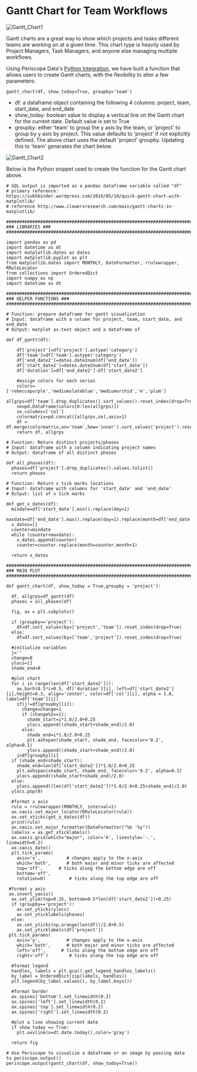 # Gantt Chart for Team Workflows

![Gantt_Chart1](/Python/Gantt_Chart_for_Team_Workflows/Images/Gantt_Chart1.png)

Gantt charts are a great way to show which projects and tasks different teams are working on at a given time. This chart type is heavily used by Project Managers, Task Managers, and anyone else managing multiple workflows.

Using Periscope Data's [Python Integration](https://doc.periscopedata.com/article/r-and-python#content), we have built a function that allows users to create Gantt charts, with the flexibility to alter a few parameters:

    gantt_chart(df, show_today=True, groupby='team')

* df: a dataframe object containing the following 4 columns: project, team, start_date, and end_date
* show_today: boolean value to display a vertical line on the Gantt chart for the current date. Default value is set to True
* groupby: either 'team' to group the y axis by the team, or 'project' to group by y axis by project. This value defaults to 'project' if not explicitly defined. The above chart uses the default 'project' groupby. Updating this to 'team' generates the chart below. 
 
![Gantt_Chart2](/Python/Gantt_Chart_for_Team_Workflows/Images/Gantt_Chart2.png)

Below is the Python snippet used to create the function for the Gantt chart above.

    # SQL output is imported as a pandas dataframe variable called "df"
    # primary reference: https://sukhbinder.wordpress.com/2016/05/10/quick-gantt-chart-with-matplotlib/
    # reference http://www.clowersresearch.com/main/gantt-charts-in-matplotlib/

    #######################################################################
    ### LIBRARIES ###
    #######################################################################

    import pandas as pd
    import datetime as dt
    import matplotlib.dates as dates
    import matplotlib.pyplot as plt
    from matplotlib.dates import MONTHLY, DateFormatter, rrulewrapper, RRuleLocator
    from collections import OrderedDict
    import numpy as np
    import datetime as dt

    #######################################################################
    ### HELPER FUNCTIONS ###
    #######################################################################

    # Function: prepare dataframe for gantt visualization
    # Input: dataframe with a column for project, team, start_date, and end_date
    # Output: matplot ax.text object and a dataframe of

    def df_gantt(df):

        df['project']=df['project'].astype('category')
        df['team']=df['team'].astype('category')
        df['end_date2']=dates.date2num(df['end_date'])
        df['start_date2']=dates.date2num(df['start_date'])
        df['duration']=df['end_date2']-df['start_date2']

        #assign colors for each series
        colors=['rebeccapurple','mediumslateblue','mediumorchid','m','plum']
        allgrps=df['team'].drop_duplicates().sort_values().reset_index(drop=True)
        se=pd.DataFrame(colors[0:len(allgrps)])
        se.columns=['col']
        colormatrix=pd.concat([allgrps,se],axis=1)
        df = df.merge(colormatrix,on='team',how='inner').sort_values('project').reset_index(drop=True)
        return df, allgrps

    # Function: Return distinct projects/phases
    # Input: dataframe with a column indicating project names
    # Output: dataframe of all distinct phases

    def all_phases(df):
      phases=df['project'].drop_duplicates().values.tolist()
      return phases

    # Function: Return x tick marks locations
    # Input: dataframe with columns for 'start_date' and 'end_date'
    # Output: list of x tick marks

    def get_x_dates(df):
      mindate=df['start_date'].min().replace(day=1)
      maxdate=df['end_date'].max().replace(day=1).replace(month=df['end_date'].max().month+1)
      x_dates=[]
      counter=mindate
      while (counter<maxdate):
        x_dates.append(counter)
        counter=counter.replace(month=counter.month+1)

      return x_dates

    ##########################################################################
    ### MAIN PLOT
    ##########################################################################

    def gantt_chart(df, show_today = True,groupby = 'project'):

      df, allgrps=df_gantt(df)
      phases = all_phases(df)

      fig, ax = plt.subplots()

      if (groupby=='project'):
        df=df.sort_values(by=['project','team']).reset_index(drop=True)
      else:
        df=df.sort_values(by=['team','project']).reset_index(drop=True)

      #initialize variables
      j=''
      change=0
      ylocs=[]
      shade_end=0

      #plot chart
      for i in range(len(df['start_date2'])):
        ax.barh(0.5*i+0.5, df['duration'][i], left=df['start_date2'][i],height=0.3, align='center', color=df['col'][i], alpha = 1.0, label=df['team'][i])
        if(j!=df[groupby][i]):
          change=change+1
          if (change%2==1):
            shade_start=i*1.0/2.0+0.25
            ylocs.append((shade_start+shade_end)/2.0)
          else:
            shade_end=i*1.0/2.0+0.25
            plt.axhspan(shade_start, shade_end, facecolor='0.2', alpha=0.1)
            ylocs.append((shade_start+shade_end)/2.0)
        j=df[groupby][i]
      if (shade_end<shade_start):
        shade_end=len(df['start_date2'])*1.0/2.0+0.25
        plt.axhspan(shade_start, shade_end, facecolor='0.2', alpha=0.1)
        ylocs.append((shade_start+shade_end)/2.0)
      else:
        ylocs.append((len(df['start_date2'])*1.0/2.0+0.25+shade_end)/2.0)
      ylocs.pop(0)

      #format x axis
      rule = rrulewrapper(MONTHLY, interval=1)
      ax.xaxis.set_major_locator(RRuleLocator(rule))
      ax.set_xticks(get_x_dates(df))
      print(rule)
      ax.xaxis.set_major_formatter(DateFormatter("%b '%y"))
      labelsx = ax.get_xticklabels()
      ax.xaxis.grid(which="major", color='k', linestyle='-.', linewidth=0.2)
      ax.xaxis_date()
      plt.tick_params(
        axis='x',          # changes apply to the x-axis
        which='both',      # both major and minor ticks are affected
        top='off',      # ticks along the bottom edge are off
        bottom='off',
        rotation=0)         # ticks along the top edge are off

     #format y axis
     ax.invert_yaxis()
      ax.set_ylim(top=0.25, bottom=0.5*len(df['start_date2'])+0.25)
      if (groupby=='project'):
        ax.set_yticks(ylocs)
        ax.set_yticklabels(phases)
      else:
        ax.set_yticks(np.arange(len(df))/2.0+0.5)
        ax.set_yticklabels(df['project'])
     plt.tick_params(
        axis='y',          # changes apply to the x-axis
        which='both',      # both major and minor ticks are affected
        left='off',      # ticks along the bottom edge are off
        right='off')        # ticks along the top edge are off

      #format legend
      handles, labels = plt.gca().get_legend_handles_labels()
      by_label = OrderedDict(zip(labels, handles))
      plt.legend(by_label.values(), by_label.keys())

      #format border
      ax.spines['bottom'].set_linewidth(0.2)
      ax.spines['left'].set_linewidth(0.2)
      ax.spines['top'].set_linewidth(0.2)
      ax.spines['right'].set_linewidth(0.2)

      #plot a line showing current date
      if show_today == True:
        plt.axvline(x=dt.date.today(),color='gray')

      return fig

    # Use Periscope to visualize a dataframe or an image by passing data to periscope.output()
    periscope.output(gantt_chart(df, show_today=True))

